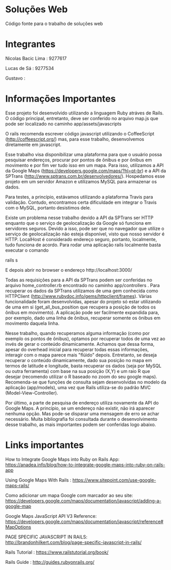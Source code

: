 
# Soluções Web
Código fonte para o trabalho de soluções web 

# Integrantes
Nicolas Bacic Lima : 9277617

Lucas de Sá : 9277534

Gustavo : 

# Informações Importantes
Esse projeto foi desenvolvido utilizando a linguagem Ruby atráves de Rails. O código principal, entretanto, deve ser conferido no arquivo map.js que pode ser localizado no caminho app/assets/javascripts

O rails recomenda escrever código javascript utilizando o CoffeeScript (http://coffeescript.org/) mas, para esse trabalho, desenvolvemos diretamente em javascript.

Esse trabalho visa disponibilizar uma plataforma para que o usuário possa pesquisar endereços, procurar por pontos de ônibus e por ônibus em movimento e por fim ver tudo isso em um mapa. Para isso, utilizamos a API da Google Maps (https://developers.google.com/maps/?hl=pt-br) e a API da SPTrans (http://www.sptrans.com.br/desenvolvedores/). Hospedamos esse projeto em um servidor Amazon e utilizamos MySQL para armazenar os dados. 

Para testes, a princípio, estávamos utilizando a plataforma Travis para validação. Contudo, encontramos certa dificuldade em integrar o Travis com o MySQL, portanto desistimos dele.

Existe um problema nesse trabalho devido a API da SPTrans ser HTTP enquanto que o serviço de geolocalização da Google só funciona em servidores seguros. Devido a isso, pode ser que no navegador que utilize o serviço de geolocalização não esteja disponível, visto que nosso servidor é HTTP. LocalHost é considerado endereço seguro, portanto, localmente, tudo funciona de acordo. Para rodar uma aplicação rails localmente basta executar o comando

rails s

E depois abrir no browser o endereço http://localhost:3000/ 

Todas as requisições para a API da SPTrans podem ser conferidas no arquivo home_controller.rb encontrado no caminho app/controllers . Para recuperar os dados da SPTrans utilizamos de uma gem conhecida como HTTPClient (http://www.rubydoc.info/gems/httpclient/frames). Várias funcionalidade foram desenvolvidas, apesar do projeto só estar utilizando de uma em si (get_all_bus_position que recupera a posição de todos os ônibus em movimento). A aplicação pode ser facilmente expandida para, por exemplo, dado uma linha de ônibus, recuperar somente os ônibus em movimento daquela linha.

Nesse trabalho, quando recuperamos alguma informação (como por exemplo os pontos de ônibus), optamos por recuperar todos de uma vez ao invés de gerar o conteúdo dinamicamente. Achamos que dessa forma, apesar do overhead inicial para recuperar todas essas informações, interagir com o mapa parece mais "flúido" depois. Entretanto, se deseja recuperar o conteúdo dinamicamente, dado sua posição no mapa em termos de latitude e longitude, basta recuperar os dados (seja por MySQL ou outra ferramenta) com base na sua posição (X,Y) e um raio R que desejar (recomendo utilizar o R baseado no zoom do seu google maps). Recomenda-se que funções de consulta sejam desenvolvidas no modelo da aplicação (app/models), uma vez que Rails utiliza-se do padrão MVC (Model-View-Controller).

Por último, a parte de pesquisa de endereço utiliza novamente da API do Google Maps. A princípio, se um endereço não existir, não irá aparecer nenhuma opção. Mas pode-se disparar uma mensagem de erro se achar necessário. Muita bibliografia foi consultada durante o desenvolvimento desse trabalho, as mais importantes podem ser conferidas logo abaixo.

# Links importantes
How to Integrate Google Maps into Ruby on Rails App: https://anadea.info/blog/how-to-integrate-google-maps-into-ruby-on-rails-app

Using Google Maps With Rails : https://www.sitepoint.com/use-google-maps-rails/

Como adicionar um mapa Google com marcador ao seu site: https://developers.google.com/maps/documentation/javascript/adding-a-google-map

Google Maps JavaScript API V3 Reference: https://developers.google.com/maps/documentation/javascript/reference#MapOptions

PAGE SPECIFIC JAVASCRIPT IN RAILS: http://brandonhilkert.com/blog/page-specific-javascript-in-rails/

Rails Tutorial : https://www.railstutorial.org/book/

Rails Guide : http://guides.rubyonrails.org/

